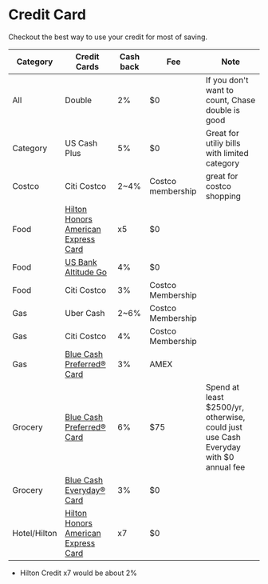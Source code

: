 # Credit Card

Checkout the best way to use your credit for most of saving.

| Category | Credit Cards | Cash back | Fee | Note |
| --- | --- | --- | --- | --- |
| All | Double | 2% | $0 | If you don't want to count, Chase double is good |
| Category | US Cash Plus | 5% | $0 | Great for utiliy bills with limited category |
| Costco | Citi Costco | 2~4% | Costco membership | great for costco shopping |
| Food | [Hilton Honors American Express Card](https://americanexpress.com/en-us/referral/hilton-honors?ref=WEIJILNcUj&xl=cp01) | x5 | $0 |
| Food | [US Bank Altitude Go](https://www.usbank.com/credit-cards/altitude-go-visa-signature-credit-card.html)| 4% | $0 | |
| Food | Citi Costco | 3% | Costco Membership | |
| Gas | Uber Cash | 2~6% | Costco Membership | |
| Gas | Citi Costco | 4% | Costco Membership | |
| Gas | [Blue Cash Preferred® Card](https://americanexpress.com/en-us/referral/blue-cash-preferred-credit-card?ref=WEIJILx4eI&xl=cp108t) | 3% | AMEX |
| Grocery | [Blue Cash Preferred® Card](https://americanexpress.com/en-us/referral/blue-cash-preferred-credit-card?ref=WEIJILx4eI&xl=cp108t) | 6% | $75 | Spend at least $2500/yr, otherwise, could just use Cash Everyday with $0 annual fee |
| Grocery | [Blue Cash Everyday® Card](https://www.americanexpress.com/us/credit-cards/card/blue-cash-everyday) | 3% | $0 | |
| Hotel/Hilton | [Hilton Honors American Express Card](https://americanexpress.com/en-us/referral/hilton-honors?ref=WEIJILNcUj&xl=cp01) | x7 | $0 |

* Hilton Credit x7 would be about 2%
